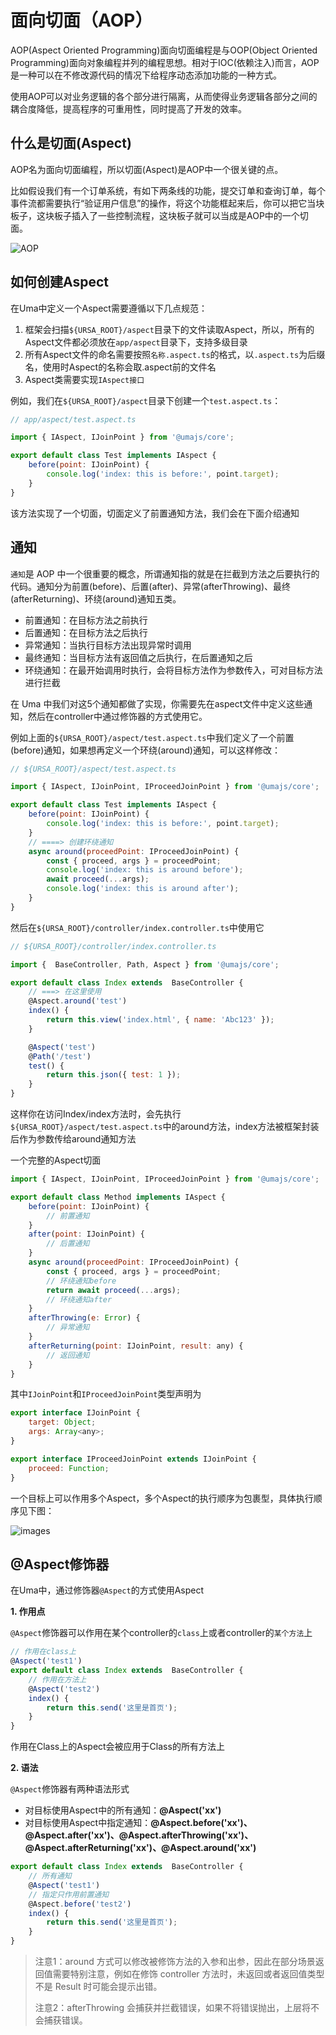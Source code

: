 # 面向切面（AOP）

AOP(Aspect Oriented Programming)面向切面编程是与OOP(Object Oriented Programming)面向对象编程并列的编程思想。相对于IOC(依赖注入)而言，AOP是一种可以在不修改源代码的情况下给程序动态添加功能的一种方式。

使用AOP可以对业务逻辑的各个部分进行隔离，从而使得业务逻辑各部分之间的耦合度降低，提高程序的可重用性，同时提高了开发的效率。

## 什么是切面(Aspect)

AOP名为面向切面编程，所以切面(Aspect)是AOP中一个很关键的点。

比如假设我们有一个订单系统，有如下两条线的功能，提交订单和查询订单，每个事件流都需要执行“验证用户信息”的操作，将这个功能框起来后，你可以把它当块板子，这块板子插入了一些控制流程，这块板子就可以当成是AOP中的一个切面。

![AOP](../assets/images/AOP-aspect.png)

## 如何创建Aspect

在Uma中定义一个Aspect需要遵循以下几点规范：
1. 框架会扫描`${URSA_ROOT}/aspect`目录下的文件读取Aspect，所以，所有的Aspect文件都必须放在`app/aspect`目录下，支持多级目录
2. 所有Aspect文件的命名需要按照`名称.aspect.ts`的格式，以`.aspect.ts`为后缀名，使用时Aspect的名称会取.aspect前的文件名
3. Aspect类需要实现`IAspect接口`

例如，我们在`${URSA_ROOT}/aspect`目录下创建一个`test.aspect.ts`：

```javascript
// app/aspect/test.aspect.ts

import { IAspect, IJoinPoint } from '@umajs/core';

export default class Test implements IAspect {
    before(point: IJoinPoint) {
        console.log('index: this is before:', point.target);
    }
}

```

该方法实现了一个切面，切面定义了前置通知方法，我们会在下面介绍通知

## 通知

`通知`是 AOP 中一个很重要的概念，所谓通知指的就是在拦截到方法之后要执行的代码。通知分为前置(before)、后置(after)、异常(afterThrowing)、最终(afterReturning)、环绕(around)通知五类。

- 前置通知：在目标方法之前执行
- 后置通知：在目标方法之后执行
- 异常通知：当执行目标方法出现异常时调用
- 最终通知：当目标方法有返回值之后执行，在后置通知之后
- 环绕通知：在最开始调用时执行，会将目标方法作为参数传入，可对目标方法进行拦截

在 Uma 中我们对这5个通知都做了实现，你需要先在aspect文件中定义这些通知，然后在controller中通过修饰器的方式使用它。

例如上面的`${URSA_ROOT}/aspect/test.aspect.ts`中我们定义了一个前置(before)通知，如果想再定义一个环绕(around)通知，可以这样修改：

```javascript
// ${URSA_ROOT}/aspect/test.aspect.ts

import { IAspect, IJoinPoint, IProceedJoinPoint } from '@umajs/core';

export default class Test implements IAspect {
    before(point: IJoinPoint) {
        console.log('index: this is before:', point.target);
    }
    // ====> 创建环绕通知
    async around(proceedPoint: IProceedJoinPoint) {
        const { proceed, args } = proceedPoint;
        console.log('index: this is around before');
        await proceed(...args);
        console.log('index: this is around after');
    }
}
```

然后在`${URSA_ROOT}/controller/index.controller.ts`中使用它

```javascript
// ${URSA_ROOT}/controller/index.controller.ts

import {  BaseController, Path, Aspect } from '@umajs/core';

export default class Index extends  BaseController {
    // ===> 在这里使用
    @Aspect.around('test')
    index() {
        return this.view('index.html', { name: 'Abc123' });
    }

    @Aspect('test')
    @Path('/test')
    test() {
        return this.json({ test: 1 });
    }
}
```

这样你在访问Index/index方法时，会先执行`${URSA_ROOT}/aspect/test.aspect.ts`中的around方法，index方法被框架封装后作为参数传给around通知方法

一个完整的Aspect切面

```javascript
import { IAspect, IJoinPoint, IProceedJoinPoint } from '@umajs/core';

export default class Method implements IAspect {
    before(point: IJoinPoint) {
        // 前置通知
    }
    after(point: IJoinPoint) {
        // 后置通知
    }
    async around(proceedPoint: IProceedJoinPoint) {
        const { proceed, args } = proceedPoint;
        // 环绕通知before
        return await proceed(...args);
        // 环绕通知after
    }
    afterThrowing(e: Error) {
        // 异常通知
    }
    afterReturning(point: IJoinPoint, result: any) {
        // 返回通知
    }
}
```

其中`IJoinPoint`和`IProceedJoinPoint`类型声明为

```javascript
export interface IJoinPoint {
    target: Object;
    args: Array<any>;
}

export interface IProceedJoinPoint extends IJoinPoint {
    proceed: Function;
}
```

一个目标上可以作用多个Aspect，多个Aspect的执行顺序为包裹型，具体执行顺序见下图：

![images](../assets/images/AOP-notice.png)

## @Aspect修饰器

在Uma中，通过修饰器`@Aspect`的方式使用Aspect

**1. 作用点**

`@Aspect`修饰器可以作用在某个controller的`class`上或者controller的`某个方法`上

```javascript
// 作用在class上
@Aspect('test1')
export default class Index extends  BaseController {
    // 作用在方法上
    @Aspect('test2')
    index() {
        return this.send('这里是首页');
    }
}
```

作用在Class上的Aspect会被应用于Class的所有方法上

**2. 语法**

`@Aspect`修饰器有两种语法形式
- 对目标使用Aspect中的所有通知：**@Aspect('xx')**
- 对目标使用Aspect中指定通知：**@Aspect.before('xx')、@Aspect.after('xx')、@Aspect.afterThrowing('xx')、@Aspect.afterReturning('xx')、@Aspect.around('xx')**

```javascript
export default class Index extends  BaseController {
    // 所有通知
    @Aspect('test1')
    // 指定只作用前置通知
    @Aspect.before('test2')
    index() {
        return this.send('这里是首页');
    }
}
```

> 注意1：around 方式可以修改被修饰方法的入参和出参，因此在部分场景返回值需要特别注意，例如在修饰 controller 方法时，未返回或者返回值类型不是 Result 时可能会提示出错。
>
> 注意2：afterThrowing 会捕获并拦截错误，如果不将错误抛出，上层将不会捕获错误。

